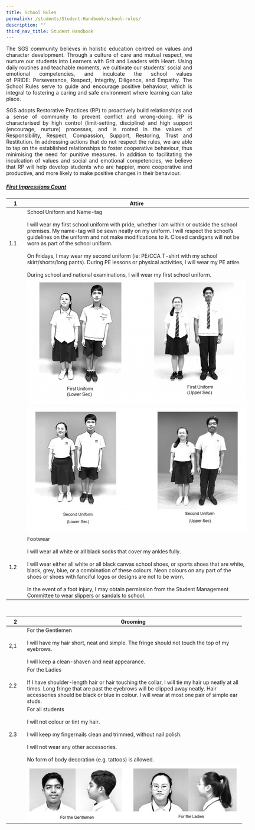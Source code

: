 ```yaml
---
title: School Rules
permalink: /students/Student-Handbook/school-rules/
description: ""
third_nav_title: Student Handbook
---
```

<p style="text-align: justify;"> The SGS community believes in holistic education centred on values and character development. Through a culture of care and mutual respect, we nurture our students into Learners with Grit and Leaders with Heart. Using daily routines and teachable moments, we cultivate our students’ social and emotional competencies, and inculcate the school values of PRIDE: Perseverance, Respect, Integrity, Diligence, and Empathy. The School Rules serve to guide and encourage positive behaviour, which is integral to fostering a caring and safe environment where learning can take place. </p>

<p style="text-align: justify;"> SGS adopts Restorative Practices (RP) to proactively build relationships and a sense of community to prevent conflict and wrong-doing. RP is characterised by high control (limit-setting, discipline) and high support (encourage, nurture) processes, and is rooted in the values of Responsibility, Respect, Compassion, Support, Restoring, Trust and Restitution. In addressing actions that do not respect the rules, we are able to tap on the established relationships to foster cooperative behaviour, thus minimising the need for punitive measures. In addition to facilitating the inculcation of values and social and emotional competencies, we believe that RP will help develop students who are happier, more cooperative and productive, and more likely to make positive changes in their behaviour. </p>

##### <u>First Impressions Count</u>

<table style="undefined;table-layout: fixed; width: 658px">
<colgroup>
<col style="width: 50px">
<col style="width: 618px">
</colgroup>
<thead>
  <tr>
    <th>1</th>
    <th>Attire</th>
  </tr>
</thead>
<tbody>
  <tr>
    <td>1.1</td>
    <td>School Uniform and Name-tag<br><br>I will wear my first school uniform with pride, whether I am within or outside the school premises. My name-tag will be sewn neatly on my uniform. I will respect the school’s guidelines on the uniform and not make modifications to it. Closed cardigans will not be worn as part of the school uniform.<br><br>On Fridays, I may wear my second uniform (ie: PE/CCA T-shirt with my school skirt/shorts/long pants). During PE lessons or physical activities, I will wear my PE attire.<br><br>During school and national examinations, I will wear my first school uniform.</td>
  </tr>
  <tr>
    <td></td>
    <td><img src="/images/School%20Rules/First-Uniform-1-600x338.png" width="600" height="338"></td>
  </tr>
  <tr>
    <td></td>
    <td><img src="/images/School%20Rules/code-conduct2-600x338.jpg" width="600" height="338"></td>
  </tr>
  <tr>
    <td>1.2</td>
    <td> Footwear<br><br>I will wear all white or all black socks that cover my ankles fully.<br><br>I will wear either all white or all black canvas school shoes, or sports shoes that are white, black, grey, blue, or a combination of these colours. Neon colours on any part of the shoes or shoes with fanciful logos or designs are not to be worn.<br><br>In the event of a foot injury, I may obtain permission from the Student Management Committee to wear slippers or sandals to school.</td>
  </tr>
</tbody>
</table>

<br>

<table style="undefined;table-layout: fixed; width: 639px">
<colgroup>
<col style="width: 50px">
<col style="width: 609px">
</colgroup>
<thead>
  <tr>
    <th>2</th>
    <th>Grooming</th>
  </tr>
</thead>
<tbody>
  <tr>
    <td>2,1</td>
    <td>For the Gentlemen<br><br>I will have my hair short, neat and simple. The fringe should not touch the top of my eyebrows.<br><br>I will keep a clean-shaven and neat appearance.</td>
  </tr>
  <tr>
    <td>2.2</td>
    <td>For the Ladies<br><br>If I have shoulder-length hair or hair touching the collar, I will tie my hair up neatly at all times. Long fringe that are past the eyebrows will be clipped away neatly. Hair accessories should be black or blue in colour. I will wear at most one pair of simple ear studs.</td>
  </tr>
  <tr>
    <td>2.3</td>
    <td>For all students<br><br>I will not colour or tint my hair.<br><br>I will keep my fingernails clean and trimmed, without nail polish.<br><br>I will not wear any other accessories.<br><br>No form of body decoration (e.g. tattoos) is allowed.</td>
  </tr>
  <tr>
    <td></td>
    <td><img src="/images/School%20Rules/boys-hair-1-600x153.jpg" width="600" height="153"></td>
  </tr>
</tbody>
</table>
